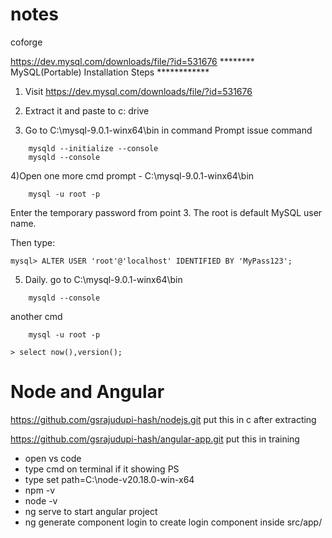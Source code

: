 # notes
coforge

https://dev.mysql.com/downloads/file/?id=531676
******** MySQL(Portable) Installation Steps ************

1) Visit https://dev.mysql.com/downloads/file/?id=531676 

2) Extract it and paste to c: drive

3) Go to C:\mysql-9.0.1-winx64\bin in command Prompt
issue command
```
	mysqld --initialize --console
	mysqld --console
```
4)Open one more cmd prompt - C:\mysql-9.0.1-winx64\bin 
```
	mysql -u root -p
```
Enter the temporary password from point 3. 
The root is default MySQL user name. 

Then type: 
```
mysql> ALTER USER 'root'@'localhost' IDENTIFIED BY 'MyPass123';
```

5) Daily.
go to C:\mysql-9.0.1-winx64\bin
```
	mysqld --console
```
another cmd
```
	mysql -u root -p
```
```
> select now(),version();
```
# Node and Angular
https://github.com/gsrajudupi-hash/nodejs.git
put this in c after extracting 


https://github.com/gsrajudupi-hash/angular-app.git
put this in training

- open vs code 
- type cmd on terminal if it showing PS 
- type set path=C:\node-v20.18.0-win-x64
- npm -v
- node -v 
- ng serve to start angular project
- ng generate component login to create login component inside src/app/
